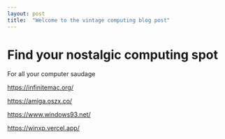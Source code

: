 ```yaml
---
layout: post
title:  "Welcome to the vintage computing blog post"
---
```


# Find your nostalgic computing spot

For all your computer saudage

https://infinitemac.org/

https://amiga.oszx.co/

https://www.windows93.net/

https://winxp.vercel.app/